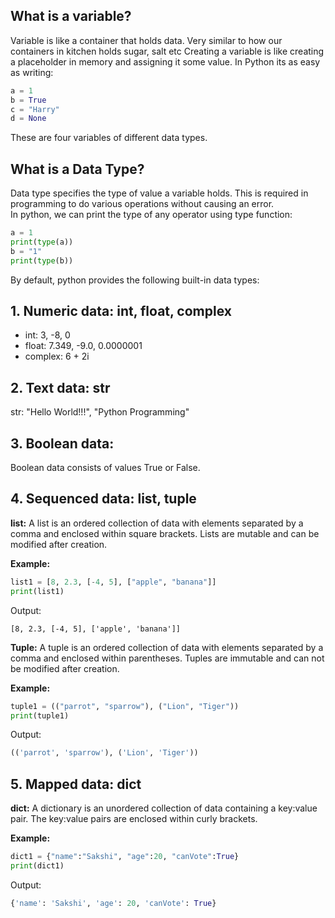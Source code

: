 ## What is a variable?

Variable is like a container that holds data. Very similar to how our containers in kitchen holds sugar, salt etc
Creating a variable is like creating a placeholder in memory and assigning it some value. In Python its as easy as writing:

```python
a = 1
b = True
c = "Harry"
d = None
```

These are four variables of different data types.

## What is a Data Type?

Data type specifies the type of value a variable holds. This is required in programming to do various operations without causing an error. \
In python, we can print the type of any operator using type function:

```python
a = 1
print(type(a))
b = "1"
print(type(b))
```

By default, python provides the following built-in data types:

## 1. Numeric data: int, float, complex

- int: 3, -8, 0
- float: 7.349, -9.0, 0.0000001
- complex: 6 + 2i

## 2. Text data: str

str: "Hello World!!!", "Python Programming"

## 3. Boolean data:

Boolean data consists of values True or False.

## 4. Sequenced data: list, tuple

**list:** A list is an ordered collection of data with elements separated by a comma and enclosed within square brackets. Lists are mutable and can be modified after creation.

**Example:**

```python
list1 = [8, 2.3, [-4, 5], ["apple", "banana"]]
print(list1)
```

Output:

```markup
[8, 2.3, [-4, 5], ['apple', 'banana']]
```

**Tuple:** A tuple is an ordered collection of data with elements separated by a comma and enclosed within parentheses. Tuples are immutable and can not be modified after creation.

**Example:**

```python
tuple1 = (("parrot", "sparrow"), ("Lion", "Tiger"))
print(tuple1)
```

Output:

```python
(('parrot', 'sparrow'), ('Lion', 'Tiger'))
```

## 5. Mapped data: dict

**dict:** A dictionary is an unordered collection of data containing a key:value pair. The key:value pairs are enclosed within curly brackets.

**Example:**

```python
dict1 = {"name":"Sakshi", "age":20, "canVote":True}
print(dict1)
```

Output:

```python
{'name': 'Sakshi', 'age': 20, 'canVote': True}
```
